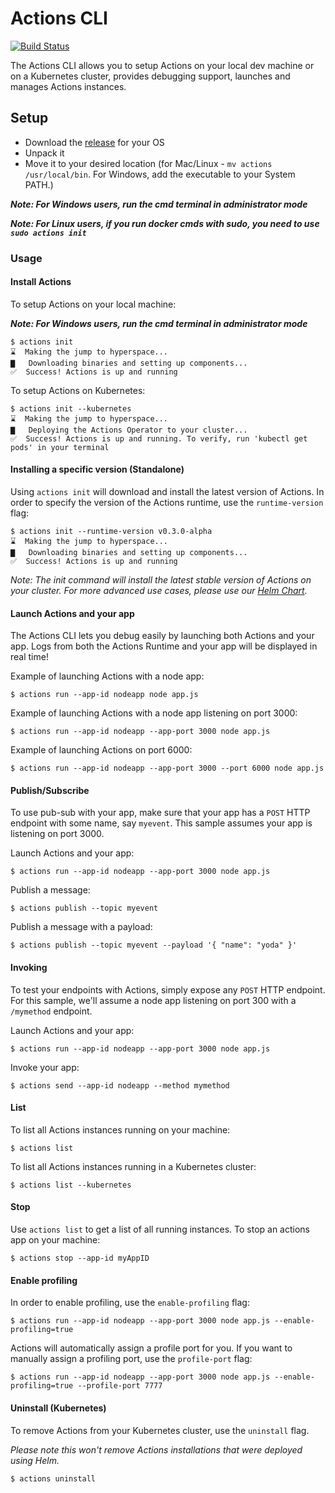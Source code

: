 # Actions CLI

[![Build Status](https://dev.azure.com/azure-octo/Actions/_apis/build/status/builds/cli%20build?branchName=master)](https://dev.azure.com/azure-octo/Actions/_build/latest?definitionId=6&branchName=master)

The Actions CLI allows you to setup Actions on your local dev machine or on a Kubernetes cluster, provides debugging support, launches and manages Actions instances.

## Setup

* Download the [release](https://github.com/actionscore/cli/releases) for your OS
* Unpack it
* Move it to your desired location (for Mac/Linux - ```mv actions /usr/local/bin```. For Windows, add the executable to your System PATH.)

__*Note: For Windows users, run the cmd terminal in administrator mode*__

__*Note: For Linux users, if you run docker cmds with sudo, you need to use ```sudo actions init```*__



### Usage

#### Install Actions

To setup Actions on your local machine:

__*Note: For Windows users, run the cmd terminal in administrator mode*__

```
$ actions init
⌛  Making the jump to hyperspace...
▇   Downloading binaries and setting up components...
✅  Success! Actions is up and running
```

To setup Actions on Kubernetes:

```
$ actions init --kubernetes
⌛  Making the jump to hyperspace...
▇   Deploying the Actions Operator to your cluster...
✅  Success! Actions is up and running. To verify, run 'kubectl get pods' in your terminal
```

#### Installing a specific version (Standalone)

Using `actions init` will download and install the latest version of Actions.
In order to specify the version of the Actions runtime, use the `runtime-version` flag: 

```
$ actions init --runtime-version v0.3.0-alpha
⌛  Making the jump to hyperspace...
▇   Downloading binaries and setting up components...
✅  Success! Actions is up and running
```

*Note: The init command will install the latest stable version of Actions on your cluster. For more advanced use cases, please use our [Helm Chart](https://github.com/actionscore/actions/tree/master/charts/actions-operator).*

#### Launch Actions and your app

The Actions CLI lets you debug easily by launching both Actions and your app.
Logs from both the Actions Runtime and your app will be displayed in real time!

Example of launching Actions with a node app:

```
$ actions run --app-id nodeapp node app.js
```

Example of launching Actions with a node app listening on port 3000:

```
$ actions run --app-id nodeapp --app-port 3000 node app.js
```

Example of launching Actions on port 6000:

```
$ actions run --app-id nodeapp --app-port 3000 --port 6000 node app.js
```

#### Publish/Subscribe

To use pub-sub with your app, make sure that your app has a ```POST``` HTTP endpoint with some name, say ```myevent```.
This sample assumes your app is listening on port 3000.

Launch Actions and your app:

```
$ actions run --app-id nodeapp --app-port 3000 node app.js
```

Publish a message:

```
$ actions publish --topic myevent
```

Publish a message with a payload:

```
$ actions publish --topic myevent --payload '{ "name": "yoda" }'
```

#### Invoking

To test your endpoints with Actions, simply expose any ```POST``` HTTP endpoint.
For this sample, we'll assume a node app listening on port 300 with a ```/mymethod``` endpoint.

Launch Actions and your app:

```
$ actions run --app-id nodeapp --app-port 3000 node app.js
```

Invoke your app:

```
$ actions send --app-id nodeapp --method mymethod
```

#### List

To list all Actions instances running on your machine:

```
$ actions list
```

To list all Actions instances running in a Kubernetes cluster:

```
$ actions list --kubernetes
```

#### Stop

Use ```actions list``` to get a list of all running instances.
To stop an actions app on your machine:

```
$ actions stop --app-id myAppID
```

#### Enable profiling

In order to enable profiling, use the `enable-profiling` flag:

```
$ actions run --app-id nodeapp --app-port 3000 node app.js --enable-profiling=true
```

Actions will automatically assign a profile port for you.
If you want to manually assign a profiling port, use the `profile-port` flag:

```
$ actions run --app-id nodeapp --app-port 3000 node app.js --enable-profiling=true --profile-port 7777
```

#### Uninstall (Kubernetes)

To remove Actions from your Kubernetes cluster, use the `uninstall` flag.

*Please note this won't remove Actions installations that were deployed using Helm.*

```
$ actions uninstall
```
